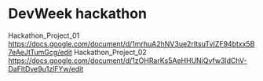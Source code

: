 # DevWeek hackathon
Hackathon_Project_01
https://docs.google.com/document/d/1mrhuA2hNV3ue2rItsuTvIZF94btxx5B7eAeJtTumGcg/edit
Hackathon_Project_02
https://docs.google.com/document/d/1zOHRarKs5AeHHUNiQvfw3ldChV-DaFltDve9u1zlFYw/edit
